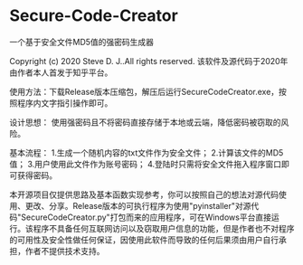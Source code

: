 # Secure-Code-Creator
一个基于安全文件MD5值的强密码生成器

Copyright (c) 2020 Steve D. J..All rights reserved.
该软件及源代码于2020年由作者本人首发于知乎平台。

使用方法：下载Release版本压缩包，解压后运行SecureCodeCreator.exe，按照程序内文字指引操作即可。

设计思想：
使用强密码且不将密码直接存储于本地或云端，降低密码被窃取的风险。

基本流程：
  1.生成一个随机内容的txt文件作为安全文件；
  2.计算该文件的MD5值；
  3.用户使用此文件作为账号密码；
  4.登陆时只需将安全文件拖入程序窗口即可获得密码。
  
本开源项目仅提供思路及基本函数实现参考，你可以按照自己的想法对源代码使用、更改、分享。Release版本的可执行程序为使用"pyinstaller"对源代码"SecureCodeCreator.py"打包而来的应用程序，可在Windows平台直接运行。该程序不具备任何互联网访问以及窃取用户信息的功能，但是作者也不对程序的可用性及安全性做任何保证，因使用此软件而导致的任何后果须由用户自行承担，作者不提供技术支持。
